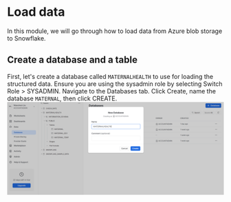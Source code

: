 # Load data 
In this module, we will go through how to load data from Azure blob storage to Snowflake.

## Create a database and a table
First, let's create a database called ```MATERNALHEALTH``` to use for loading the structured data.
Ensure you are using the sysadmin role by selecting Switch Role > SYSADMIN.
Navigate to the Databases tab. Click Create, name the database ```MATERNAL```, then click CREATE.
![create database](image/1.1.png)
